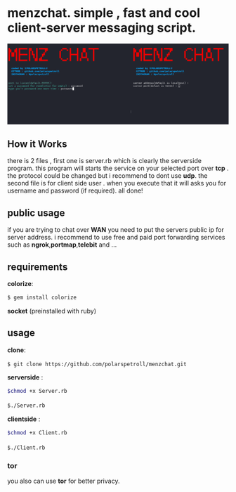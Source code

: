 
# menzchat. simple , fast and cool client-server messaging script.
![Alt text](screenshot.png?raw=true "Optional Title")
## How it Works 
there is 2 files , first one is server.rb which is clearly the serverside program. this program will starts the service on your selected port over **tcp** . the protocol could be changed but i recommend to dont use **udp**.
the second file is for client side user . when you execute that it will asks you for username and password (if required).
all done!
## public usage 
if you are trying to chat over **WAN** you need to put the servers public ip for server address. i recommend to use free and paid port forwarding services such as **ngrok**,**portmap**,**telebit** and ...
## requirements
**colorize**: 
```bash 
$ gem install colorize
```

**socket** (preinstalled with ruby)
## usage 
**clone**:

``
$ git clone https://github.com/polarspetroll/menzchat.git
``

**serverside** : 
```bash
$chmod +x Server.rb

$./Server.rb
```

**clientside** :
```bash
$chmod +x Client.rb

$./Client.rb
```
### tor
you also can use **tor** for better privacy.
